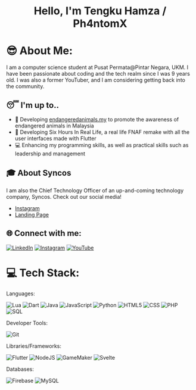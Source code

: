 <h1 align="center">Hello, I'm Tengku Hamza / Ph4ntomX</h1>

# 😎 About Me:
I am a computer science student at Pusat Permata@Pintar Negara, UKM. I have been passionate about coding and the tech realm since I was 9 years old. I was also a former YouTuber, and I am considering getting back into the community.

## 😴 I'm up to..

- 🌴 Developing [endangeredanimals.my](https://endangeredanimals-my.flutterflow.app) to promote the awareness of endangered animals in Malaysia
- 🐻 Developing Six Hours In Real Life, a real life FNAF remake with all the user interfaces made with Flutter
- 💻 Enhancing my programming skills, as well as practical skills such as leadership and management

## 🎓 About Syncos

I am also the Chief Technology Officer of an up-and-coming technology company, Syncos. Check out our social media!

- [Instagram](https://www.instagram.com/symcos.hippos/)
- [Landing Page](#)

## 🌐 Connect with me:

[![LinkedIn](https://img.shields.io/badge/LinkedIn-%230077B5.svg?logo=linkedin&logoColor=white)](https://www.linkedin.com/in/tengku-hamza/)
[![Instagram](https://img.shields.io/badge/Instagram-%23E4405F.svg?logo=Instagram&logoColor=white)](https://www.instagram.com/hamza.procrastination.time/)
[![YouTube](https://img.shields.io/badge/YouTube-%23FF0000.svg?logo=YouTube&logoColor=white)](https://youtube.com/@ph4ntomx997)

# 💻 Tech Stack:
Languages: 

![Lua](https://img.shields.io/badge/Lua-%232C2D72.svg?logo=lua&logoColor=white)
![Dart](https://img.shields.io/badge/Dart-%230175C2.svg?logo=dart&logoColor=white)
![Java](https://img.shields.io/badge/java-%23ED8B00.svg?style=for-the-badge&logo=java&logoColor=white)
![JavaScript](https://img.shields.io/badge/javascript-%23323330.svg?style=for-the-badge&logo=javascript&logoColor=%23F7DF1E)
![Python](https://img.shields.io/badge/Python-3776AB?logo=python&logoColor=fff)
![HTML5](https://img.shields.io/badge/html5-%23E34F26.svg?style=for-the-badge&logo=html5&logoColor=white) 
![CSS](https://img.shields.io/badge/css-%231572B6.svg?style=for-the-badge&logo=css3&logoColor=white)
![PHP](https://img.shields.io/badge/php-%23777BB4.svg?&logo=php&logoColor=white)
![SQL](https://img.shields.io/badge/sql-%2307405e.svg?style=for-the-badge&logo=postgresql&logoColor=white) 

Developer Tools:

![Git](https://img.shields.io/badge/git-%23F05033.svg?style=for-the-badge&logo=git&logoColor=white)

Libraries/Frameworks: 

![Flutter](https://img.shields.io/badge/Flutter-02569B?logo=flutter&logoColor=fff)
![NodeJS](https://img.shields.io/badge/node.js-6DA55F?style=for-the-badge&logo=node.js&logoColor=white)
![GameMaker](https://img.shields.io/badge/GameMaker-000?logo=gamemaker&logoColor=fff)
![Svelte](https://img.shields.io/badge/Svelte-%23f1413d.svg?logo=svelte&logoColor=white)

Databases:

![Firebase](https://img.shields.io/badge/Firebase-039BE5?logo=Firebase&logoColor=white)
![MySQL](https://img.shields.io/badge/MySQL-4479A1?logo=mysql&logoColor=fff)
